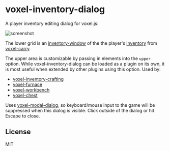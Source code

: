 # voxel-inventory-dialog

A player inventory editing dialog for voxel.js:

![screenshot](http://i.imgur.com/9scWlpR.png "Screenshot")

The lower grid is an [inventory-window](https://github.com/deathcap/inventory-window)
of the the player's [inventory](https://github.com/deathcap/inventory) from
[voxel-carry](https://github.com/deathcap/voxel-carry).

The upper area is customizable by passing in elements into the
`upper` option. While voxel-inventory-dialog can be loaded as a plugin on its own,
it is most useful when extended by other plugins using this option. Used by:

* [voxel-inventory-crafting](https://github.com/deathcap/voxel-inventory-crafting)
* [voxel-furnace](https://github.com/deathcap/voxel-furnace)
* [voxel-workbench](https://github.com/deathcap/voxel-workbench)
* [voxel-chest](https://github.com/deathcap/voxel-chest)

Uses [voxel-modal-dialog](https://github.com/deathcap/voxel-modal-dialog), so keyboard/mouse input
to the game will be suppressed when this dialog is visible. Click outside of the dialog
or hit Escape to close.

## License

MIT

